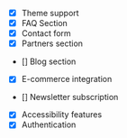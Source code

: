 - [x]	Theme support
- [x]	FAQ Section
- [x]    Contact form
- [x]   Partners section
- []    Blog section
- [x]   E-commerce integration
- []    Newsletter subscription
- [x]   Accessibility features
- [x]   Authentication